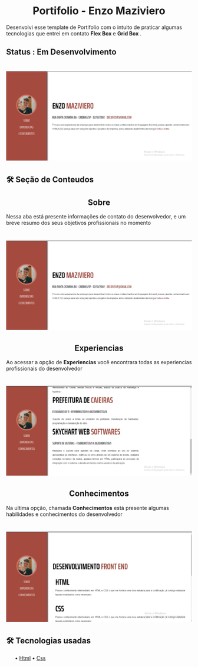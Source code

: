 <h1 align="center">Portifolio - Enzo Maziviero</h1>


<p> Desenvolvi esse template de Portifolio com o intuito de praticar algumas tecnologias que entrei em contato <b> Flex Box </b> e <b> Grid Box </b>.
  
<h2> Status : Em Desenvolvimento </h2>


<h1 align="center">
  <img alt="NextLevelWeek" title="#NextLevelWeek" src="assets/banner.jpg"/>
</h1>

 <h2> 🛠 Seção de Conteudos</h2>
 <h2 align="center"> Sobre </h2>
 <p>Nessa aba está presente informações de contato do desenvolvedor, e um breve resumo dos seus objetivos profissionais no momento</p>
 <h1 align="center">
  <img alt="NextLevelWeek" title="#NextLevelWeek" src="assets/banner.jpg"/>
</h1>
 <h2 align="center"> Experiencias </h2>
 <p>Ao acessar a opção de <b>Experiencias</b> você encontrara todas as experiencias profissionais do desenvolvedor</p>
 <h1 align="center">
  <img alt="NextLevelWeek" title="#NextLevelWeek" src="assets/xp.jpg"/>
</h1>
 <h2 align="center"> Conhecimentos </h2>
 <p>Na ultima opção, chamada <b>Conhecimentos</b> está presente algumas habilidades e conhecimentos do desenvolvedor</p>
 <h1 align="center">
  <img alt="NextLevelWeek" title="#NextLevelWeek" src="assets/conhe.jpg"/>
</h1>
<h2> 🛠 Tecnologias usadas</h2>
<ul>
 • <a href="#">Html</a> • 
<a href="#">Css</a>
</ul>
